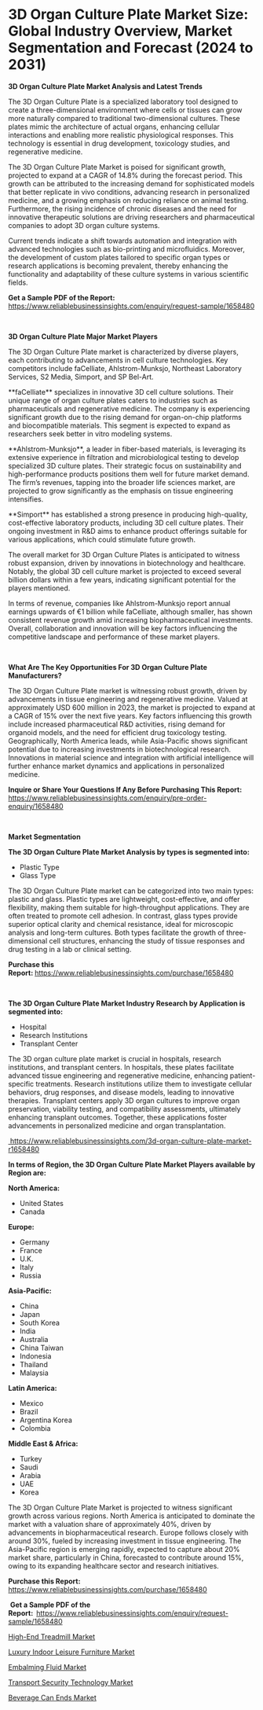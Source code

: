 <p><h1>3D Organ Culture Plate Market Size: Global Industry Overview, Market Segmentation and Forecast (2024 to 2031)</h1></p><p><strong>3D Organ Culture Plate Market Analysis and Latest Trends</strong></p>
<p><p>The 3D Organ Culture Plate is a specialized laboratory tool designed to create a three-dimensional environment where cells or tissues can grow more naturally compared to traditional two-dimensional cultures. These plates mimic the architecture of actual organs, enhancing cellular interactions and enabling more realistic physiological responses. This technology is essential in drug development, toxicology studies, and regenerative medicine.</p><p>The 3D Organ Culture Plate Market is poised for significant growth, projected to expand at a CAGR of 14.8% during the forecast period. This growth can be attributed to the increasing demand for sophisticated models that better replicate in vivo conditions, advancing research in personalized medicine, and a growing emphasis on reducing reliance on animal testing. Furthermore, the rising incidence of chronic diseases and the need for innovative therapeutic solutions are driving researchers and pharmaceutical companies to adopt 3D organ culture systems.</p><p>Current trends indicate a shift towards automation and integration with advanced technologies such as bio-printing and microfluidics. Moreover, the development of custom plates tailored to specific organ types or research applications is becoming prevalent, thereby enhancing the functionality and adaptability of these culture systems in various scientific fields.</p></p>
<p><strong>Get a Sample PDF of the Report:&nbsp;</strong> <a href="https://www.reliablebusinessinsights.com/enquiry/request-sample/1658480?utm_campaign=57&utm_medium=2&utm_source=Github&utm_content=ia&utm_term=28092024&utm_id=3d-organ-culture-plate">https://www.reliablebusinessinsights.com/enquiry/request-sample/1658480</a></p>
<p>&nbsp;</p>
<p><strong>3D Organ Culture Plate Major Market Players</strong></p>
<p><p>The 3D Organ Culture Plate market is characterized by diverse players, each contributing to advancements in cell culture technologies. Key competitors include faCelliate, Ahlstrom-Munksjo, Northeast Laboratory Services, S2 Media, Simport, and SP Bel-Art.</p><p>**faCelliate** specializes in innovative 3D cell culture solutions. Their unique range of organ culture plates caters to industries such as pharmaceuticals and regenerative medicine. The company is experiencing significant growth due to the rising demand for organ-on-chip platforms and biocompatible materials. This segment is expected to expand as researchers seek better in vitro modeling systems.</p><p>**Ahlstrom-Munksjo**, a leader in fiber-based materials, is leveraging its extensive experience in filtration and microbiological testing to develop specialized 3D culture plates. Their strategic focus on sustainability and high-performance products positions them well for future market demand. The firm’s revenues, tapping into the broader life sciences market, are projected to grow significantly as the emphasis on tissue engineering intensifies.</p><p>**Simport** has established a strong presence in producing high-quality, cost-effective laboratory products, including 3D cell culture plates. Their ongoing investment in R&D aims to enhance product offerings suitable for various applications, which could stimulate future growth.</p><p>The overall market for 3D Organ Culture Plates is anticipated to witness robust expansion, driven by innovations in biotechnology and healthcare. Notably, the global 3D cell culture market is projected to exceed several billion dollars within a few years, indicating significant potential for the players mentioned.</p><p>In terms of revenue, companies like Ahlstrom-Munksjo report annual earnings upwards of €1 billion while faCelliate, although smaller, has shown consistent revenue growth amid increasing biopharmaceutical investments. Overall, collaboration and innovation will be key factors influencing the competitive landscape and performance of these market players.</p></p>
<p>&nbsp;</p>
<p><strong>What Are The Key Opportunities For 3D Organ Culture Plate Manufacturers?</strong></p>
<p><p>The 3D Organ Culture Plate market is witnessing robust growth, driven by advancements in tissue engineering and regenerative medicine. Valued at approximately USD 600 million in 2023, the market is projected to expand at a CAGR of 15% over the next five years. Key factors influencing this growth include increased pharmaceutical R&D activities, rising demand for organoid models, and the need for efficient drug toxicology testing. Geographically, North America leads, while Asia-Pacific shows significant potential due to increasing investments in biotechnological research. Innovations in material science and integration with artificial intelligence will further enhance market dynamics and applications in personalized medicine.</p></p>
<p><strong>Inquire or Share Your Questions If Any Before Purchasing This Report:</strong> <a href="https://www.reliablebusinessinsights.com/enquiry/pre-order-enquiry/1658480?utm_campaign=57&utm_medium=2&utm_source=Github&utm_content=ia&utm_term=28092024&utm_id=3d-organ-culture-plate">https://www.reliablebusinessinsights.com/enquiry/pre-order-enquiry/1658480</a></p>
<p>&nbsp;</p>
<p><strong>Market Segmentation</strong></p>
<p><strong>The 3D Organ Culture Plate Market Analysis by types is segmented into:</strong></p>
<p><ul><li>Plastic Type</li><li>Glass Type</li></ul></p>
<p><p>The 3D Organ Culture Plate market can be categorized into two main types: plastic and glass. Plastic types are lightweight, cost-effective, and offer flexibility, making them suitable for high-throughput applications. They are often treated to promote cell adhesion. In contrast, glass types provide superior optical clarity and chemical resistance, ideal for microscopic analysis and long-term cultures. Both types facilitate the growth of three-dimensional cell structures, enhancing the study of tissue responses and drug testing in a lab or clinical setting.</p></p>
<p><strong>Purchase this Report:&nbsp;</strong><a href="https://www.reliablebusinessinsights.com/purchase/1658480?utm_campaign=57&utm_medium=2&utm_source=Github&utm_content=ia&utm_term=28092024&utm_id=3d-organ-culture-plate">https://www.reliablebusinessinsights.com/purchase/1658480</a></p>
<p>&nbsp;</p>
<p><strong>The 3D Organ Culture Plate Market Industry Research by Application is segmented into:</strong></p>
<p><ul><li>Hospital</li><li>Research Institutions</li><li>Transplant Center</li></ul></p>
<p><p>The 3D organ culture plate market is crucial in hospitals, research institutions, and transplant centers. In hospitals, these plates facilitate advanced tissue engineering and regenerative medicine, enhancing patient-specific treatments. Research institutions utilize them to investigate cellular behaviors, drug responses, and disease models, leading to innovative therapies. Transplant centers apply 3D organ cultures to improve organ preservation, viability testing, and compatibility assessments, ultimately enhancing transplant outcomes. Together, these applications foster advancements in personalized medicine and organ transplantation.</p></p>
<p><a href="https://www.reliablebusinessinsights.com/3d-organ-culture-plate-market-r1658480?utm_campaign=57&utm_medium=2&utm_source=Github&utm_content=ia&utm_term=28092024&utm_id=3d-organ-culture-plate">&nbsp;https://www.reliablebusinessinsights.com/3d-organ-culture-plate-market-r1658480</a></p>
<p><strong>In terms of Region, the 3D Organ Culture Plate Market Players available by Region are:</strong></p>
<p>
    <p> <strong> North America: </strong>
        <ul>
            <li>United States</li>
            <li>Canada</li>
        </ul>
        </p> 
    <p> <strong> Europe: </strong>
        <ul>
            <li>Germany</li>
            <li>France</li>
            <li>U.K.</li>
            <li>Italy</li>
            <li>Russia</li>
        </ul>
        </p> 
    <p> <strong> Asia-Pacific: </strong>
        <ul>
            <li>China</li>
            <li>Japan</li>
            <li>South Korea</li>
            <li>India</li>
            <li>Australia</li>
            <li>China Taiwan</li>
            <li>Indonesia</li>
            <li>Thailand</li>
            <li>Malaysia</li>
        </ul>
        </p> 
    <p> <strong> Latin America: </strong>
        <ul>
            <li>Mexico</li>
            <li>Brazil</li>
            <li>Argentina Korea</li>
            <li>Colombia</li>
        </ul>
        </p> 
    <p> <strong> Middle East & Africa: </strong>
        <ul>
            <li>Turkey</li>
            <li>Saudi</li>
            <li>Arabia</li>
            <li>UAE</li>
            <li>Korea</li>
        </ul>
    </p>
    </p>
<p><p>The 3D Organ Culture Plate Market is projected to witness significant growth across various regions. North America is anticipated to dominate the market with a valuation share of approximately 40%, driven by advancements in biopharmaceutical research. Europe follows closely with around 30%, fueled by increasing investment in tissue engineering. The Asia-Pacific region is emerging rapidly, expected to capture about 20% market share, particularly in China, forecasted to contribute around 15%, owing to its expanding healthcare sector and research initiatives.</p></p>
<p><strong>Purchase this Report: </strong><a href="https://www.reliablebusinessinsights.com/purchase/1658480?utm_campaign=57&utm_medium=2&utm_source=Github&utm_content=ia&utm_term=28092024&utm_id=3d-organ-culture-plate">https://www.reliablebusinessinsights.com/purchase/1658480</a></p>
<p>&nbsp;<strong>Get a Sample PDF of the Report:&nbsp;&nbsp;</strong><a href="https://www.reliablebusinessinsights.com/enquiry/request-sample/1658480?utm_campaign=57&utm_medium=2&utm_source=Github&utm_content=ia&utm_term=28092024&utm_id=3d-organ-culture-plate">https://www.reliablebusinessinsights.com/enquiry/request-sample/1658480</a></p>
<p><strong></strong></p>
<p><p><a href="https://github.com/gailasejs/Market-Research-Report-List-1/blob/main/high-end-treadmill-market.md?utm_campaign=57&utm_medium=2&utm_source=Github&utm_content=ia&utm_term=28092024&utm_id=3d-organ-culture-plate">High-End Treadmill Market</a></p><p><a href="https://github.com/MaryNelson695/Market-Research-Report-List-1/blob/main/luxury-indoor-leisure-furniture-market.md?utm_campaign=57&utm_medium=2&utm_source=Github&utm_content=ia&utm_term=28092024&utm_id=3d-organ-culture-plate">Luxury Indoor Leisure Furniture Market</a></p><p><a href="https://issuu.com/reportprime-2/docs/embalming-fluid-market-size-2030.pp_23f44767b9a706?utm_campaign=57&utm_medium=2&utm_source=Github&utm_content=ia&utm_term=28092024&utm_id=3d-organ-culture-plate">Embalming Fluid Market</a></p><p><a href="https://issuu.com/reportprime-2/docs/transport-security-technology-marke_d2de76e5266c48?utm_campaign=57&utm_medium=2&utm_source=Github&utm_content=ia&utm_term=28092024&utm_id=3d-organ-culture-plate">Transport Security Technology Market</a></p><p><a href="https://www.linkedin.com/pulse/market-insights-global-beverage-can-ends-forecast-innovation-xe90c?trackingId=s8Wl7pm6QZ2utkG8PWCXyQ%3D%3D&utm_campaign=57&utm_medium=2&utm_source=Github&utm_content=ia&utm_term=28092024&utm_id=3d-organ-culture-plate">Beverage Can Ends Market</a></p></p>